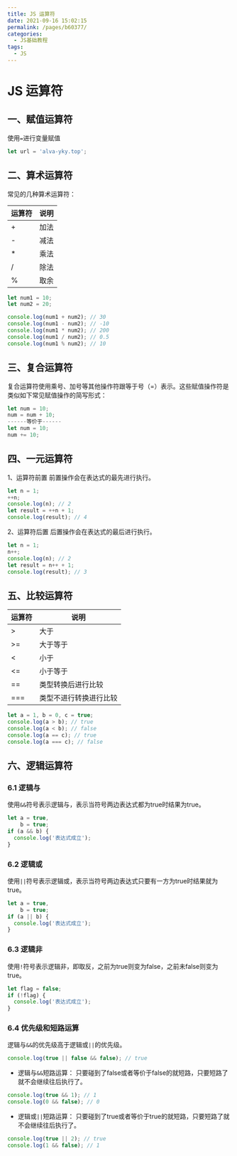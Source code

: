 ```yaml
---
title: JS 运算符
date: 2021-09-16 15:02:15
permalink: /pages/b60377/
categories:
  - JS基础教程
tags:
  - JS
---
```

# JS 运算符

## 一、赋值运算符
使用`=`进行变量赋值
```javascript
let url = 'alva-yky.top';
```
## 二、算术运算符
常见的几种算术运算符：

| 运算符 | 说明 |
| ------ | ---- |
| +      | 加法 |
| -      | 减法 |
| *      | 乘法 |
| /      | 除法 |
| %      | 取余 |
```javascript
let num1 = 10;
let num2 = 20;

console.log(num1 + num2); // 30
console.log(num1 - num2); // -10
console.log(num1 * num2); // 200
console.log(num1 / num2); // 0.5
console.log(num1 % num2); // 10
```
## 三、复合运算符
复合运算符使用乘号、加号等其他操作符跟等于号（=）表示。这些赋值操作符是类似如下常见赋值操作的简写形式：
```javascript
let num = 10;
num = num + 10;
------等价于------
let num = 10;
num += 10;
```
## 四、一元运算符
1、运算符前置
前置操作会在表达式的最先进行执行。
```javascript
let n = 1;
++n;
console.log(n); // 2
let result = ++n + 1;
console.log(result); // 4
```
2、运算符后置
后置操作会在表达式的最后进行执行。
```javascript
let n = 1;
n++;
console.log(n); // 2
let result = n++ + 1;
console.log(result); // 3
```
## 五、比较运算符
| 运算符 | 说明                   |
| ------ | ---------------------- |
| >      | 大于                   |
| >=     | 大于等于               |
| <      | 小于                   |
| <=     | 小于等于               |
| ==     | 类型转换后进行比较     |
| ===    | 类型不进行转换进行比较 |
```javascript
let a = 1, b = 0, c = true;
console.log(a > b); // true
console.log(a < b); // false
console.log(a == c); // true
console.log(a === c); // false
```
## 六、逻辑运算符
### 6.1 逻辑与
使用`&&`符号表示逻辑与，表示当符号两边表达式都为true时结果为true。
```javascript
let a = true,
    b = true;
if (a && b) {
  console.log('表达式成立');
}
```
### 6.2 逻辑或
使用`||`符号表示逻辑或，表示当符号两边表达式只要有一方为true时结果就为true。
```javascript
let a = true,
    b = true;
if (a || b) {
  console.log('表达式成立');
}
```
### 6.3 逻辑非
使用`!`符号表示逻辑非，即取反，之前为true则变为false，之前未false则变为true。
```javascript
let flag = false;
if (!flag) {
  console.log('表达式成立');
}
```
### 6.4 优先级和短路运算
逻辑与`&&`的优先级高于逻辑或`||`的优先级。
```javascript
console.log(true || false && false); // true
```
* 逻辑与`&&`短路运算：
只要碰到了false或者等价于false的就短路，只要短路了就不会继续往后执行了。
```javascript
console.log(true && 1); // 1
console.log(0 && false); // 0
```
* 逻辑或`||`短路运算：
只要碰到了true或者等价于true的就短路，只要短路了就不会继续往后执行了。
```javascript
console.log(true || 2); // true
console.log(1 && false); // 1
```
